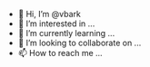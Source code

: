 - 👋 Hi, I’m @vbark
- 👀 I’m interested in ...
- 🌱 I’m currently learning ...
- 💞️ I’m looking to collaborate on ...
- 📫 How to reach me ...

<!---
vbark/vbark is a ✨ special ✨ repository because its `README.md` (this file) appears on your GitHub profile.
You can click the Preview link to take a look at your changes.
--->
